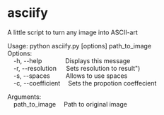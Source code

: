 # asciify
A little script to turn any image into ASCII-art

Usage: python asciify.py [options] path_to_image<br>
Options:<br>
&emsp;-h, --help						&emsp;&emsp;&emsp;&ensp;Displays this message<br>
&emsp;-r, --resolution <WIDTHxHEIGHT>	&emsp;&nbsp;Sets resolution to result")<br>
&emsp;-s, --spaces 						&emsp;&emsp;&nbsp;Allows to use spaces<br>
&emsp;-c, --coefficient <coefficient>	&emsp;Sets the propotion coeffecient<br>

Arguments:<br>
&emsp;path_to_image						&emsp;Path to original image<br>
